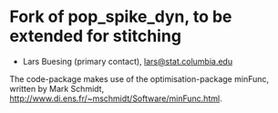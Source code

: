 # Fork of pop_spike_dyn, to be extended for stitching

* Lars Buesing (primary contact), lars@stat.columbia.edu 

The code-package makes use of the optimisation-package minFunc, written by Mark Schmidt,
http://www.di.ens.fr/~mschmidt/Software/minFunc.html.